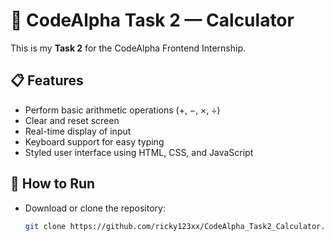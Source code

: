  # 🧮 CodeAlpha Task 2 — Calculator

This is my **Task 2** for the CodeAlpha Frontend Internship.

## 📋 Features
- Perform basic arithmetic operations (+, −, ×, ÷)
- Clear and reset screen
- Real-time display of input
- Keyboard support for easy typing
- Styled user interface using HTML, CSS, and JavaScript

## 🚀 How to Run
- Download or clone the repository:
  ```bash
  git clone https://github.com/ricky123xx/CodeAlpha_Task2_Calculator.git
